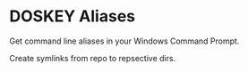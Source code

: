 # DOSKEY Aliases
Get command line aliases in your Windows Command Prompt.

Create symlinks from repo to repsective dirs.